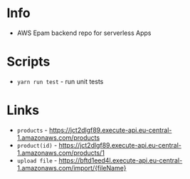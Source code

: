 # Info
- AWS Epam backend repo for serverless Apps

# Scripts
- `yarn run test` - run unit tests

# Links
- `products` - https://jct2dlgf89.execute-api.eu-central-1.amazonaws.com/products
- `product(id)` - https://jct2dlgf89.execute-api.eu-central-1.amazonaws.com/products/1
- `upload file` - https://bftd1eed4l.execute-api.eu-central-1.amazonaws.com/import/{fileName}